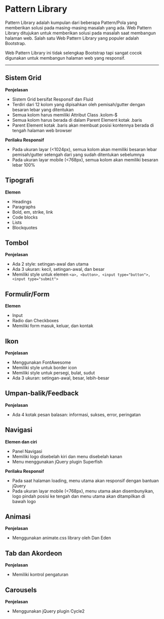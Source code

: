 # Pattern Library

Pattern Library adalah kumpulan dari beberapa Pattern/Pola yang memberikan solusi pada masing-masing masalah yang ada. Web Pattern Library ditujukan untuk memberikan solusi pada masalah saat membangun halaman web. Salah satu Web Pattern Library yang populer adalah Bootstrap.

Web Pattern Library ini tidak selengkap Bootstrap tapi sangat cocok digunakan untuk membangun halaman web yang responsif.

---

## Sistem Grid

**Penjelasan**

- Sistem Grid bersifat Responsif dan Fluid
- Terdiri dari 12 kolom yang dipisahkan oleh pemisah/gutter dengan besaran lebar yang ditentukan
- Semua kolom harus memiliki Attribut Class .kolom-$
- Semua kolom harus berada di dalam Parent Element kotak .baris
- Parent Element kotak .baris akan membuat posisi kontennya berada di tengah halaman web browser

**Perilaku Responsif**
- Pada ukuran layar (<1024px), semua kolom akan memiliki besaran lebar pemisah/gutter setengah dari yang sudah ditentukan sebelumnya
- Pada ukuran layar mobile (<768px), semua kolom akan memiliki besaran lebar 100%

## Tipografi

**Elemen**

- Headings
- Paragraphs
- Bold, em, strike, link
- Code blocks
- Lists
- Blockquotes

## Tombol

**Penjelasan**

- Ada 2 style: setingan-awal dan utama
- Ada 3 ukuran: kecil, setingan-awal, dan besar
- Memiliki style untuk elemen `<a>, <button>, <input type="button">, <input type="submit">`

## Formulir/Form

**Elemen**

- Input
- Radio dan Checkboxes
- Memiliki form masuk, keluar, dan kontak

## Ikon

**Penjelasan**

- Menggunakan FontAwesome
- Memiliki style untuk border icon
- Memiliki style untuk persegi, bulat, sudut
- Ada 3 ukuran: setingan-awal, besar, lebih-besar

## Umpan-balik/Feedback

**Penjelasan**

- Ada 4 kotak pesan balasan: informasi, sukses, error, peringatan

## Navigasi

**Elemen dan ciri**

- Panel Navigasi
- Memiliki logo disebelah kiri dan menu disebelah kanan
- Menu menggunakan jQuery plugin Superfish

**Perilaku Responsif**

- Pada saat halaman loading, menu utama akan responsif dengan bantuan jQuery
- Pada ukuran layar mobile (<768px), menu utama akan disembunyikan, logo pindah posisi ke tengah dan menu utama akan ditampilkan di bawah logo

## Animasi

**Penjelasan**

- Menggunakan animate.css library oleh Dan Eden

## Tab dan Akordeon

**Penjelasan**

- Memiliki kontrol pengaturan

## Carousels

**Penjelasan**

- Menggunakan jQuery plugin Cycle2